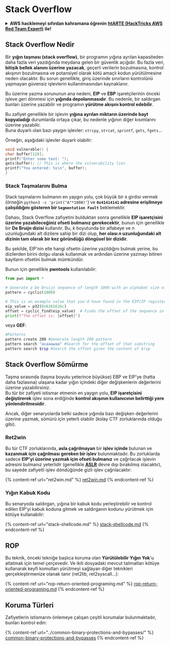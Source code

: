 # Stack Overflow

<details>

<summary><strong>AWS hacklemeyi sıfırdan kahramana öğrenin</strong> <a href="https://training.hacktricks.xyz/courses/arte"><strong>htARTE (HackTricks AWS Red Team Expert)</strong></a> <strong>ile!</strong></summary>

HackTricks'ı desteklemenin diğer yolları:

* **Şirketinizi HackTricks'te reklamını görmek istiyorsanız** veya **HackTricks'i PDF olarak indirmek istiyorsanız** [**ABONELİK PLANLARI**](https://github.com/sponsors/carlospolop)'na göz atın!
* [**Resmi PEASS & HackTricks ürünlerini**](https://peass.creator-spring.com) edinin
* [**The PEASS Family'yi**](https://opensea.io/collection/the-peass-family) keşfedin, özel [**NFT'lerimiz**](https://opensea.io/collection/the-peass-family) koleksiyonumuz
* **Katılın** 💬 [**Discord grubuna**](https://discord.gg/hRep4RUj7f) veya [**telegram grubuna**](https://t.me/peass) veya bizi **Twitter** 🐦 [**@hacktricks\_live**](https://twitter.com/hacktricks\_live)**'da takip edin.**
* **Hacking püf noktalarınızı paylaşarak PR'ler göndererek** [**HackTricks**](https://github.com/carlospolop/hacktricks) ve [**HackTricks Cloud**](https://github.com/carlospolop/hacktricks-cloud) github depolarına katkıda bulunun.

</details>

## Stack Overflow Nedir

Bir **yığın taşması (stack overflow)**, bir programın yığına ayrılan kapasiteden daha fazla veri yazdığında meydana gelen bir güvenlik açığıdır. Bu fazla veri, **bitişik bellek alanını üzerine yazacak**, geçerli verilerin bozulmasına, kontrol akışının bozulmasına ve potansiyel olarak kötü amaçlı kodun yürütülmesine neden olacaktır. Bu sorun genellikle, giriş üzerinde sınırların kontrolünü yapmayan güvensiz işlevlerin kullanılmasından kaynaklanır.

Bu üzerine yazma sorununun ana nedeni, **EIP** ve **EBP** işaretçilerinin önceki işleve geri dönmesi için **yığında depolanmasıdır**. Bu nedenle, bir saldırgan bunları üzerine yazabilir ve programın **yürütme akışını kontrol edebilir**.

Bu zafiyet genellikle bir işlevin **yığına ayrılan miktarın üzerinde bayt kopyaladığı** durumlarda ortaya çıkar, bu nedenle yığının diğer kısımlarını üzerine yazabilir.\
Buna duyarlı olan bazı yaygın işlevler: `strcpy`, `strcat`, `sprintf`, `gets`, `fgets`...

Örneğin, aşağıdaki işlevler duyarlı olabilir:

```c
void vulnerable() {
char buffer[128];
printf("Enter some text: ");
gets(buffer); // This is where the vulnerability lies
printf("You entered: %s\n", buffer);
}
```

### Stack Taşmalarını Bulma

Stack taşmalarını bulmanın en yaygın yolu, çok büyük bir `A` girdisi vermek (örneğin `python3 -c 'print("A"*1000)'`) ve **`0x41414141` adresine erişilmeye çalışıldığını gösteren bir `Segmentation Fault`** beklemektir.

Dahası, Stack Overflow zafiyetini bulduktan sonra genellikle **EIP işaretçisini üzerine yazabileceğiniz ofseti bulmanız gerekecektir**, bunun için genellikle bir **De Bruijn dizisi** kullanılır. Bu, _k_ boyutunda bir alfabeye ve _n_ uzunluğundaki alt dizilere sahip bir dizi olup, **her olası **_**n**_** uzunluğundaki alt dizinin tam olarak bir kez göründüğü döngüsel bir dizidir**.

Bu şekilde, EIP'nin elle hangi ofsetin üzerine yazıldığını bulmak yerine, bu dizilerden birini dolgu olarak kullanmak ve ardından üzerine yazmayı bitiren baytların ofsetini bulmak mümkündür.

Bunun için genellikle **pwntools** kullanılabilir:

```python
from pwn import *

# Generate a De Bruijn sequence of length 1000 with an alphabet size of 256 (byte values)
pattern = cyclic(1000)

# This is an example value that you'd have found in the EIP/IP register upon crash
eip_value = p32(0x6161616c)
offset = cyclic_find(eip_value)  # Finds the offset of the sequence in the De Bruijn pattern
print(f"The offset is: {offset}")
```

veya **GEF**:

```bash
#Patterns
pattern create 200 #Generate length 200 pattern
pattern search "avaaawaa" #Search for the offset of that substring
pattern search $rsp #Search the offset given the content of $rsp
```

## Stack Overflow Sömürme

Taşma sırasında (taşma boyutu yeterince büyükse) EBP ve EIP'ye (hatta daha fazlasına) ulaşana kadar yığın içindeki diğer değişkenlerin değerlerini üzerine yazabilirsiniz.\
Bu tür bir zafiyeti istismar etmenin en yaygın yolu, **EIP işaretçisini değiştirerek** işlev sona erdiğinde **kontrol akışının kullanıcının belirttiği yere yönlendirilmesidir**.

Ancak, diğer senaryolarda belki sadece yığında bazı değişken değerlerini üzerine yazmak, sömürü için yeterli olabilir (kolay CTF zorluklarında olduğu gibi).

### Ret2win

Bu tür CTF zorluklarında, **asla çağrılmayan** bir **işlev** **içinde** bulunan ve **kazanmak için çağrılması gereken bir işlev** bulunmaktadır. Bu zorluklarda sadece **EIP'yi üzerine yazmak için ofseti bulmanız** ve çağrılacak işlevin adresini bulmanız yeterlidir (genellikle [**ASLR**](../common-binary-protections-and-bypasses/aslr/) devre dışı bırakılmış olacaktır), bu sayede zafiyetli işlev döndüğünde gizli işlev çağrılacaktır:

{% content-ref url="ret2win.md" %}
[ret2win.md](ret2win.md)
{% endcontent-ref %}

### Yığın Kabuk Kodu

Bu senaryoda saldırgan, yığına bir kabuk kodu yerleştirebilir ve kontrol edilen EIP'yi kabuk koduna gitmek ve saldırganın kodunu yürütmek için kötüye kullanabilir:

{% content-ref url="stack-shellcode.md" %}
[stack-shellcode.md](stack-shellcode.md)
{% endcontent-ref %}

## ROP

Bu teknik, önceki tekniğe başlıca koruma olan **Yürütülebilir Yığın Yok**'u atlatmak için temel çerçevedir. Ve ikili dosyadaki mevcut talimatları kötüye kullanarak keyfi komutları yürütmeyi sağlayan diğer teknikleri gerçekleştirmenize olanak tanır (ret2lib, ret2syscall...):

{% content-ref url="rop-return-oriented-programing.md" %}
[rop-return-oriented-programing.md](rop-return-oriented-programing.md)
{% endcontent-ref %}

## Koruma Türleri

Zafiyetlerin istismarını önlemeye çalışan çeşitli korumalar bulunmaktadır, bunları kontrol edin:

{% content-ref url="../common-binary-protections-and-bypasses/" %}
[common-binary-protections-and-bypasses](../common-binary-protections-and-bypasses/)
{% endcontent-ref %}
